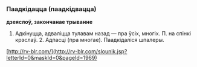 ### Паадкідацца (паадкідвацца)
**дзеяслоў, закончанае трыванне**

1. Адкінуцца, адваліцца тулавам назад — пра ўсіх, многіх. П. на спінкі крэслаў. 2. Адпасці (пра многае). Паадкідаліся шпалеры.

<a rel="author">[http://rv-blr.com/](http://rv-blr.com/slounik.jsp?letterId=0&maskId=0&pageId=1969)</a>
